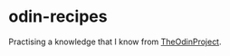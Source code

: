 # odin-recipes

Practising a knowledge that I know from [TheOdinProject](https://www.theodinproject.com/).
